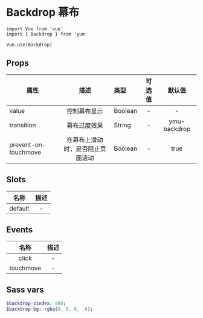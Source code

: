 # Backdrop 幕布

```JS
import Vue from 'vue'
import { Backdrop } from 'yum'

Vue.use(Backdrop)
```

## Props

| 属性 | 描述 | 类型 | 可选值 | 默认值 |
| - | :-: | :- | :-: | :-: |
| value | 控制幕布显示 | Boolean | - | - |
| transition | 幕布过度效果 | String | - | ymu-backdrop |
| prevent-on-touchmove | 在幕布上滑动时，是否阻止页面滚动 | Boolean | - | true |

## Slots

| 名称 | 描述 |
| :-: | :-: |
| default | - |

## Events

| 名称 | 描述 |
| :-: | :-: |
| click | - |
| touchmove | - |

## Sass vars

```sass
$backdrop-zindex: 900;
$backdrop-bg: rgba(0, 0, 0, .6);
```